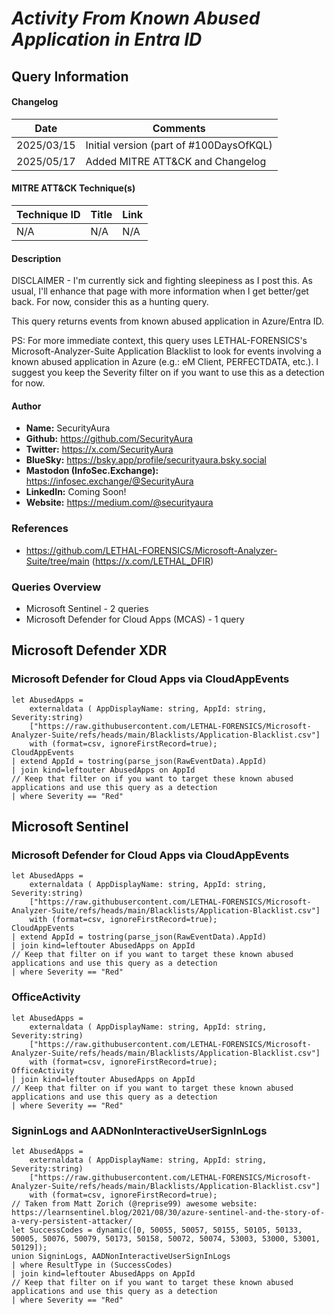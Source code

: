 # *Activity From Known Abused Application in Entra ID*

## Query Information

#### Changelog

| Date | Comments |
|---|---|
| 2025/03/15| Initial version (part of #100DaysOfKQL) |
| 2025/05/17 | Added MITRE ATT&CK and Changelog |

#### MITRE ATT&CK Technique(s)

| Technique ID | Title    | Link    |
| ---  | --- | --- |
| N/A | N/A | N/A |

#### Description

DISCLAIMER - I'm currently sick and fighting sleepiness as I post this. As usual, I'll enhance that page with more information when I get better/get back. For now, consider this as a hunting query.

This query returns events from known abused application in Azure/Entra ID.

PS: For more immediate context, this query uses LETHAL-FORENSICS's Microsoft-Analyzer-Suite Application Blacklist to look for events involving a known abused application in Azure (e.g.: eM Client, PERFECTDATA, etc.). I suggest you keep the Severity filter on if you want to use this as a detection for now.

#### Author <Optional>
- **Name:** SecurityAura
- **Github:** https://github.com/SecurityAura
- **Twitter:** https://x.com/SecurityAura
- **BlueSky:** https://bsky.app/profile/securityaura.bsky.social
- **Mastodon (InfoSec.Exchange):** https://infosec.exchange/@SecurityAura
- **LinkedIn:** Coming Soon!
- **Website:** https://medium.com/@securityaura

### References ###

- https://github.com/LETHAL-FORENSICS/Microsoft-Analyzer-Suite/tree/main (https://x.com/LETHAL_DFIR)

### Queries Overview ###

- Microsoft Sentinel - 2 queries
- Microsoft Defender for Cloud Apps (MCAS) - 1 query

## Microsoft Defender XDR ##
### Microsoft Defender for Cloud Apps via CloudAppEvents ###
```KQL
let AbusedApps = 
    externaldata ( AppDisplayName: string, AppId: string, Severity:string)
    ["https://raw.githubusercontent.com/LETHAL-FORENSICS/Microsoft-Analyzer-Suite/refs/heads/main/Blacklists/Application-Blacklist.csv"]
    with (format=csv, ignoreFirstRecord=true);
CloudAppEvents
| extend AppId = tostring(parse_json(RawEventData).AppId)
| join kind=leftouter AbusedApps on AppId
// Keep that filter on if you want to target these known abused applications and use this query as a detection
| where Severity == "Red"
```
## Microsoft Sentinel ##
### Microsoft Defender for Cloud Apps via CloudAppEvents ###
```KQL
let AbusedApps = 
    externaldata ( AppDisplayName: string, AppId: string, Severity:string)
    ["https://raw.githubusercontent.com/LETHAL-FORENSICS/Microsoft-Analyzer-Suite/refs/heads/main/Blacklists/Application-Blacklist.csv"]
    with (format=csv, ignoreFirstRecord=true);
CloudAppEvents
| extend AppId = tostring(parse_json(RawEventData).AppId)
| join kind=leftouter AbusedApps on AppId
// Keep that filter on if you want to target these known abused applications and use this query as a detection
| where Severity == "Red"
```
### OfficeActivity ###
```KQL
let AbusedApps = 
    externaldata ( AppDisplayName: string, AppId: string, Severity:string)
    ["https://raw.githubusercontent.com/LETHAL-FORENSICS/Microsoft-Analyzer-Suite/refs/heads/main/Blacklists/Application-Blacklist.csv"]
    with (format=csv, ignoreFirstRecord=true);
OfficeActivity
| join kind=leftouter AbusedApps on AppId
// Keep that filter on if you want to target these known abused applications and use this query as a detection
| where Severity == "Red"
```
### SigninLogs and AADNonInteractiveUserSignInLogs ###
```KQL
let AbusedApps = 
    externaldata ( AppDisplayName: string, AppId: string, Severity:string)
    ["https://raw.githubusercontent.com/LETHAL-FORENSICS/Microsoft-Analyzer-Suite/refs/heads/main/Blacklists/Application-Blacklist.csv"]
    with (format=csv, ignoreFirstRecord=true);
// Taken from Matt Zorich (@reprise99) awesome website: https://learnsentinel.blog/2021/08/30/azure-sentinel-and-the-story-of-a-very-persistent-attacker/
let SuccessCodes = dynamic([0, 50055, 50057, 50155, 50105, 50133, 50005, 50076, 50079, 50173, 50158, 50072, 50074, 53003, 53000, 53001, 50129]);
union SigninLogs, AADNonInteractiveUserSignInLogs
| where ResultType in (SuccessCodes)
| join kind=leftouter AbusedApps on AppId
// Keep that filter on if you want to target these known abused applications and use this query as a detection
| where Severity == "Red"
```
